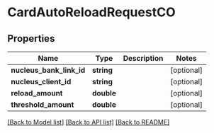 # CardAutoReloadRequestCO

## Properties
Name | Type | Description | Notes
------------ | ------------- | ------------- | -------------
**nucleus_bank_link_id** | **string** |  | [optional] 
**nucleus_client_id** | **string** |  | [optional] 
**reload_amount** | **double** |  | [optional] 
**threshold_amount** | **double** |  | [optional] 

[[Back to Model list]](../README.md#documentation-for-models) [[Back to API list]](../README.md#documentation-for-api-endpoints) [[Back to README]](../README.md)


